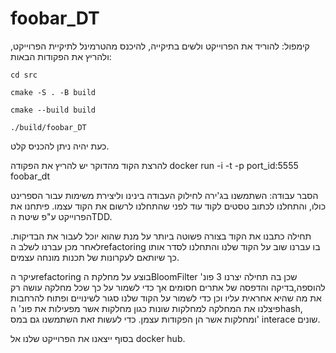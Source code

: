 # foobar_DT
קימפול: להוריד את הפרוייקט ולשים בתיקייה, להיכנס מהטרמינל לתיקיית הפרוייקט, ולהריץ את הפקודות הבאות: 

<code>cd src</code>

<code>cmake -S . -B build</code>

<code>cmake --build build</code>

<code>./build/foobar_DT</code>

כעת יהיה ניתן להכניס קלט.

להרצת הקוד מהדוקר יש להריץ את הפקודה  docker run -i -t -p port_id:5555 foobar_dt 

 הסבר עבודה: השתמשנו בג'ירה לחילוק העבודה בינינו וליצירת משימות עבור הספרינט כולו, והתחלנו לכתוב טסטים לקוד עוד לפני שהתחלנו לרשום את הקוד עצמו. פיתחנו את הפרוייקט ע"פ שיטת הTDD.
 
 תחילה כתבנו את הקוד בצורה פשוטה ביותר על מנת שהוא יוכל לעבור את הבדיקות. לאחר מכן  עברנו לשלב הrefactoring בו עברנו שוב על הקוד שלנו והתחלנו לסדר אותו כך שיותאם לעקרונות של תכנות מונחה עצמים.
 
 עיקר הrefactoring בוצע על מחלקת הBloomFilter שכן בה תחילה יצרנו 3 פונ' להוספה,בדיקה והדפסה של אתרים חסומים אך כדי לשמור על כך שכל מחלקה עושה רק את מה שהיא אחראית עליו וכן כדי לשמור על הקוד שלנו סגור לשינויים ופתוח להרחבות פיצלנו את המחלקה למחלקות שונות כגון מחלקות אשר מפעילות את פונ' הhash, ומחלקות אשר הן הפקודות עצמן. כדי לעשות זאת השתמשנו גם במס' interace שונים.
 
 בסוף ייצאנו את הפרוייקט שלנו אל docker hub.
 
